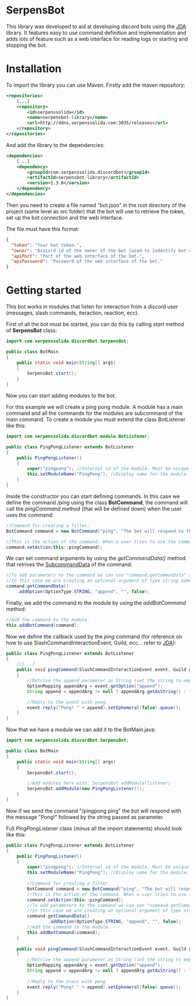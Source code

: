 # SerpensBot
This library was developed to aid at developing discord bots using the [JDA](https://github.com/discord-jda/JDA) library.
It features easy to use command definition and implementation and adds lots of feature such as a web interface for reading logs
or starting and stopping the bot.

# Installation

To import the library you can use Maven. Firstly add the maven repository:

```xml
<repositories>
    [...]
    <repository>
        <id>serpenssolida</id>
        <name>serpensbot-library</name>
        <url>http://ddns.serpenssolida.com:3035/releases</url>
    </repository>
</repositories>
```

And add the library to the dependencies:

```xml
<dependencies>
    [...]
    <dependency>
        <groupId>com.serpenssolida.discordbot</groupId>
        <artifactId>serpensbot-library</artifactId>
        <version>1.3.8</version>
    </dependency>
</dependencies>
``` 

Then you need to create a file named "bot.json" in the root directory of the project (same level as src folder) that the bot will use to retrieve the token, set up the bot connection and the web interface.

The file must have this format:
```json
{
  "token": "Your bot token.",
  "owner": "Discord id of the owner of the bot (used to indentify bot owner).",
  "apiPort": "Port of the web interface of the bot.",
  "apiPassword": "Password of the web interface of the bot."
}
```

# Getting started

This bot works in modules that listen for interaction from a discord user (messages, slash commands, iteraction, reaction, ecc).

First of all the bot must be started, you can do this by calling *start* method of **SerpensBot** class:

```java
import com.serpenssolida.discordbot.SerpensBot;

public class BotMain
{
    public static void main(String[] args)
    {
        SerpensBot.start();
    }
}
```

Now you can start adding modules to the bot.

For this example we will create a ping pong module. A module has a main command and all the commands for the modules are
subcommand of the main command. To create a module you must extend the class BotListener like this:

```java
import com.serpenssolida.discordbot.module.BotListener;

public class PingPongListener extends BotListener
{ 
    public PingPongListener()
    {
        super("pingpong"); //Internal id of the module. Must be unique.
        this.setModuleName("PingPong"); //Display name for the module.
    }
}
```

Inside the constructor you can start defining commands. In this case we define the command */ping* using the class **BotCommand**,
the command will call the *pingCommand* method (that will be defined down) when the user uses the command:

```java
//Command for creating a filter.
BotCommand command = new BotCommand("ping", "The bot will respond to this command with pong. It will append the given parameter to the message");

//This is the action of the command. When a user tries to use the command it will call the given method/callback.
command.setAction(this::pingCommand);
```

We can set command arguments by using the *getCommandData()* method that retrives the
[SubcommandData](https://ci.dv8tion.net/job/JDA/javadoc/net/dv8tion/jda/api/interactions/commands/build/SubcommandData.html) of the command.
```java
//To add parameters to the command we can use "command.getCommanData" and use the addOption method.
//In this case we are creating an optional argument of type string named "append".
command.getCommandData()
    .addOption(OptionType.STRING, "append", "", false);
```

Finally, we add the command to the module by using the *addBotCommand* method:

```java
//Add the command to the module.
this.addBotCommand(command);
```

Now we define the callback used by the *ping* command (for reference on how to use SlashCommandInteractionEvent,
Guild, ecc... refer to [JDA](https://github.com/discord-jda/JDA)):

```java
public class PingPongListener extends BotListener
{ 
    //[...]
    public void pingCommand(SlashCommandInteractionEvent event, Guild guild, MessageChannel channel, User author) 
    {
        //Retrive the append parameter as String (set the string to empty if no parameter has been given).
        OptionMapping appendArg = event.getOption("append");
        String append = appendArg != null ? appendArg.getAsString() : "";

        //Reply to the event with pong.
        event.reply("Pong! " + append).setEphemeral(false).queue();
    }
}
```

Now that we have a module we can add it to the BotMain.java:

```java
import com.serpenssolida.discordbot.SerpensBot;

public class BotMain
{
    public static void main(String[] args)
    {
        SerpensBot.start();

        //Add modules here with: SerpensBot.addModule(listener)
        SerpensBot.addModule(new PingPongListener());
    }
}
```

Now if we send the command "/pingpong ping" the bot will respond with the message "Pong!" followed by the string passed as parameter.

Full _PingPongListener_ class (minus all the import statements) should look like this:

```java
public class PingPongListener extends BotListener
{
	public PingPongListener()
	{
		super("pingpong"); //Internal id of the module. Must be unique.
		this.setModuleName("PingPong"); //Display name for the module.
		
		//Command for creating a filter.
		BotCommand command = new BotCommand("ping", "The bot will respond to this command with pong. It will append the given parameter to the message");
		//This is the action of the command. When a user tries to use the command it will call the given method/callback.
		command.setAction(this::pingCommand);
		//To add parameters to the command we can use "command.getCommanData" and use the addOption method.
		//In this case we are creating an optional argument of type string named "append".
		command.getCommandData()
				.addOption(OptionType.STRING, "append", "", false);
		//Add the command to the module.
		this.addBotCommand(command);
	}
	
	public void pingCommand(SlashCommandInteractionEvent event, Guild guild, MessageChannel channel, User author)
	{
		//Retrive the append parameter as String (set the string to empty if no parameter has been given).
		OptionMapping appendArg = event.getOption("append");
		String append = appendArg != null ? appendArg.getAsString() : "";
		
		//Reply to the event with pong.
		event.reply("Pong! " + append).setEphemeral(false).queue();
	}
}
```
